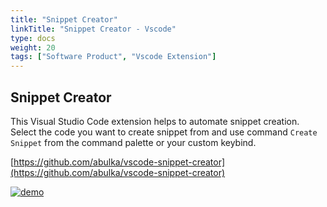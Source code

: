 ```yaml
---
title: "Snippet Creator"
linkTitle: "Snippet Creator - Vscode"
type: docs
weight: 20
tags: ["Software Product", "Vscode Extension"]
---
```


## Snippet Creator

This Visual Studio Code extension helps to automate snippet creation. Select the code you want to create snippet from and use command `Create Snippet` from the command palette or your custom keybind.

[https://github.com/abulka/vscode-snippet-creator](https://github.com/abulka/vscode-snippet-creator)

[![demo](https://raw.githubusercontent.com/abulka/vscode-snippet-creator/master/img/example.gif)](https://raw.githubusercontent.com/abulka/vscode-snippet-creator/master/img/example.gif)

